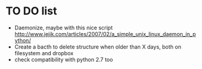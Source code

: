 TO DO list
=======

* Daemonize, maybe with this nice script http://www.jejik.com/articles/2007/02/a_simple_unix_linux_daemon_in_python/
* Create a bacth to delete structure when older than X days, both on filesystem and dropbox
* check compatibility with python 2.7 too